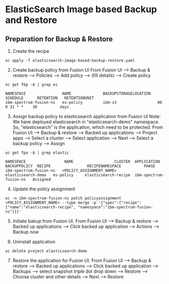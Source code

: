 # ElasticSearch Image based Backup and Restore 

## Preparation for Backup & Restore

1. Create the recipe 
```
oc apply -f elasticsearch-image-based-backup-restore.yaml
```

2. Create backup policy from Fusion UI
   From Fusion UI --> Backup & restore --> Policies --> Add policy --> (fill details) --> Create policy
```
oc get fbp -A | grep es

NAMESPACE                NAME              BACKUPSTORAGELOCATION   SCHEDULE      RETENTION   RETENTIONUNIT
ibm-spectrum-fusion-ns   es-policy         ibm-s3                  00 0 31 * *    30          days
```

3. Assign backup policy to elasticsearch application from Fusion UI
   Note: We have deployed elasticsearch in "elasticsearch-demo" namespace. So, "elasticsearch" is the application, which need to be protected.
   From Fusion UI --> Backup & restore --> Backed up applications --> Project apps --> Select a cluster --> Select application --> Next --> Select a backup policy --> Assign

```
oc get fpa -A | grep elastic   
   
NAMESPACE                 NAME                  CLUSTER  APPLICATION          BACKUPPOLICY  RECIPE                RECIPENAMESPACE          PHASE      
ibm-spectrum-fusion-ns   <POLICY_ASSIGNMENT_NAME>        elasticsearch-demo   es-policy     elasticsearch-recipe  ibm-spectrum-fusion-ns   Assigned  
```

4. Update the policy assignment
```
oc -n ibm-spectrum-fusion-ns patch policyassignment <POLICY_ASSIGNMENT_NAME> --type merge -p '{"spec":{"recipe":{"name":"elasticsearch-recipe", "namespace":"ibm-spectrum-fusion-ns"}}}'
```

5. Initiate bakup from Fusion UI.
   From Fusion UI --> Backup & restore --> Backed up applications --> Click backed up application --> Actions --> Backup now

6. Uninstall application 
```
oc delete project elasticsearch-demo
```
7. Restore the application for Fusion UI.
   From Fusion UI --> Backup & restore --> Backed up applications --> Click backed up application --> Backups --> select snapshot triple dot drop down --> Restore --> Choose cluster and other details --> Next --> Restore
